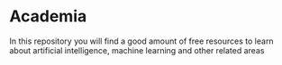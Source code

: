 # Academia
In this repository you will find a good amount of free resources to learn about artificial intelligence, machine learning and other related areas
